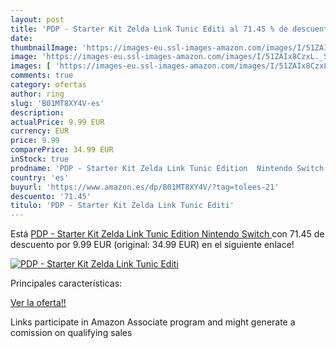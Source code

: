 ```yaml
---
layout: post
title: 'PDP - Starter Kit Zelda Link Tunic Editi al 71.45 % de descuento'
date: 
thumbnailImage: 'https://images-eu.ssl-images-amazon.com/images/I/51ZAIx8CzxL._SL200_.jpg'
image: 'https://images-eu.ssl-images-amazon.com/images/I/51ZAIx8CzxL._SL200_.jpg'
images: [ 'https://images-eu.ssl-images-amazon.com/images/I/51ZAIx8CzxL._SL200_.jpg' ]
comments: true
category: ofertas
author: ring
slug: 'B01MT8XY4V-es'
description:
actualPrice: 9.99 EUR
currency: EUR
price: 9.99
comparePrice: 34.99 EUR
inStock: true
prodname: 'PDP - Starter Kit Zelda Link Tunic Edition  Nintendo Switch '
country: 'es'
buyurl: 'https://www.amazon.es/dp/B01MT8XY4V/?tag=tolees-21'
descuento: '71.45'
titulo: 'PDP - Starter Kit Zelda Link Tunic Editi'
---
```


Está [PDP - Starter Kit Zelda Link Tunic Edition  Nintendo Switch ](https://www.amazon.es/dp/B01MT8XY4V/?tag=tolees-21) con 71.45 de descuento por 9.99 EUR (original: 34.99 EUR) en el siguiente enlace!

[![PDP - Starter Kit Zelda Link Tunic Editi](https://images-eu.ssl-images-amazon.com/images/I/51ZAIx8CzxL._SL200_.jpg)](https://www.amazon.es/dp/B01MT8XY4V/?tag=tolees-21)

Principales características:


[Ver la oferta!!](https://www.amazon.es/dp/B01MT8XY4V/?tag=tolees-21)

Links participate in Amazon Associate program and might generate a comission on qualifying sales


